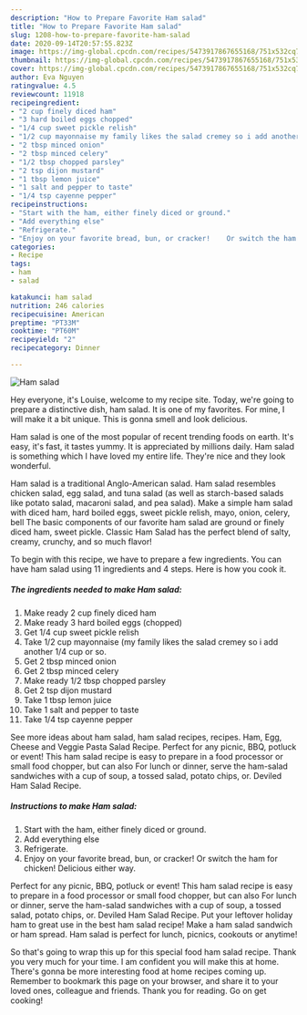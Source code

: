 ```yaml
---
description: "How to Prepare Favorite Ham salad"
title: "How to Prepare Favorite Ham salad"
slug: 1208-how-to-prepare-favorite-ham-salad
date: 2020-09-14T20:57:55.823Z
image: https://img-global.cpcdn.com/recipes/5473917867655168/751x532cq70/ham-salad-recipe-main-photo.jpg
thumbnail: https://img-global.cpcdn.com/recipes/5473917867655168/751x532cq70/ham-salad-recipe-main-photo.jpg
cover: https://img-global.cpcdn.com/recipes/5473917867655168/751x532cq70/ham-salad-recipe-main-photo.jpg
author: Eva Nguyen
ratingvalue: 4.5
reviewcount: 11918
recipeingredient:
- "2 cup finely diced ham"
- "3 hard boiled eggs chopped"
- "1/4 cup sweet pickle relish"
- "1/2 cup mayonnaise my family likes the salad cremey so i add another 14 cup or so"
- "2 tbsp minced onion"
- "2 tbsp minced celery"
- "1/2 tbsp chopped parsley"
- "2 tsp dijon mustard"
- "1 tbsp lemon juice"
- "1 salt and pepper to taste"
- "1/4 tsp cayenne pepper"
recipeinstructions:
- "Start with the ham, either finely diced or ground."
- "Add everything else"
- "Refrigerate."
- "Enjoy on your favorite bread, bun, or cracker!    Or switch the ham for chicken!  Delicious either way."
categories:
- Recipe
tags:
- ham
- salad

katakunci: ham salad 
nutrition: 246 calories
recipecuisine: American
preptime: "PT33M"
cooktime: "PT60M"
recipeyield: "2"
recipecategory: Dinner

---
```



![Ham salad](https://img-global.cpcdn.com/recipes/5473917867655168/751x532cq70/ham-salad-recipe-main-photo.jpg)

Hey everyone, it's Louise, welcome to my recipe site. Today, we're going to prepare a distinctive dish, ham salad. It is one of my favorites. For mine, I will make it a bit unique. This is gonna smell and look delicious.

Ham salad is one of the most popular of recent trending foods on earth. It's easy, it's fast, it tastes yummy. It is appreciated by millions daily. Ham salad is something which I have loved my entire life. They're nice and they look wonderful.

Ham salad is a traditional Anglo-American salad. Ham salad resembles chicken salad, egg salad, and tuna salad (as well as starch-based salads like potato salad, macaroni salad, and pea salad). Make a simple ham salad with diced ham, hard boiled eggs, sweet pickle relish, mayo, onion, celery, bell The basic components of our favorite ham salad are ground or finely diced ham, sweet pickle. Classic Ham Salad has the perfect blend of salty, creamy, crunchy, and so much flavor!


To begin with this recipe, we have to prepare a few ingredients. You can have ham salad using 11 ingredients and 4 steps. Here is how you cook it.

<!--inarticleads1-->

##### The ingredients needed to make Ham salad:

1. Make ready 2 cup finely diced ham
1. Make ready 3 hard boiled eggs (chopped)
1. Get 1/4 cup sweet pickle relish
1. Take 1/2 cup mayonnaise (my family likes the salad cremey so i add another 1/4 cup or so.
1. Get 2 tbsp minced onion
1. Get 2 tbsp minced celery
1. Make ready 1/2 tbsp chopped parsley
1. Get 2 tsp dijon mustard
1. Take 1 tbsp lemon juice
1. Take 1 salt and pepper to taste
1. Take 1/4 tsp cayenne pepper


See more ideas about ham salad, ham salad recipes, recipes. Ham, Egg, Cheese and Veggie Pasta Salad Recipe. Perfect for any picnic, BBQ, potluck or event! This ham salad recipe is easy to prepare in a food processor or small food chopper, but can also For lunch or dinner, serve the ham-salad sandwiches with a cup of soup, a tossed salad, potato chips, or. Deviled Ham Salad Recipe. 

<!--inarticleads2-->

##### Instructions to make Ham salad:

1. Start with the ham, either finely diced or ground.
1. Add everything else
1. Refrigerate.
1. Enjoy on your favorite bread, bun, or cracker!    Or switch the ham for chicken!  Delicious either way.


Perfect for any picnic, BBQ, potluck or event! This ham salad recipe is easy to prepare in a food processor or small food chopper, but can also For lunch or dinner, serve the ham-salad sandwiches with a cup of soup, a tossed salad, potato chips, or. Deviled Ham Salad Recipe. Put your leftover holiday ham to great use in the best ham salad recipe! Make a ham salad sandwich or ham spread. Ham salad is perfect for lunch, picnics, cookouts or anytime! 

So that's going to wrap this up for this special food ham salad recipe. Thank you very much for your time. I am confident you will make this at home. There's gonna be more interesting food at home recipes coming up. Remember to bookmark this page on your browser, and share it to your loved ones, colleague and friends. Thank you for reading. Go on get cooking!
